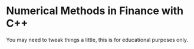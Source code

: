# Numerical Methods in Finance with C++

You may need to tweak things a little, this is for educational purposes only.
